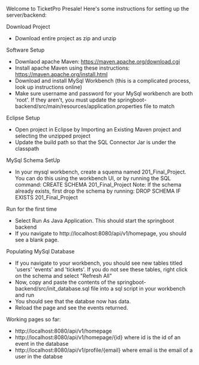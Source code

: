 Welcome to TicketPro Presale! Here's some instructions for setting up the server/backend: 

Download Project
- Download entire project as zip and unzip

Software Setup
- Downlaod apache Maven: https://maven.apache.org/download.cgi
- Install apache Maven using these instructions: https://maven.apache.org/install.html
- Download and install MySql Workbench (this is a complicated process, look up instructions online)
- Make sure username and password for your MySql workbench are both 'root'. If they aren't, you must update the springboot-backend/src/main/resources/application.properties file to match

Eclipse Setup
- Open project in Eclipse by Importing an Existing Maven project and selecting the unzipped project
- Update the build path so that the SQL Connector Jar is under the classpath

MySql Schema SetUp
- In your mysql workbench, create a squema named 201_Final_Project. You can do this using the workbench UI, or by running the SQL command: 
        CREATE SCHEMA 201_Final_Project
    Note: If the schema already exists, first drop the schema by running:
        DROP SCHEMA IF EXISTS 201_Final_Project
        
Run for the first time
- Select Run As Java Application. This should start the springboot backend
- If you navigate to http://localhost:8080/api/v1/homepage, you should see a blank page.

Populating MySql Database
- If you navigate to your workbench, you should see new tables titled 'users' 'events' and 'tickets'. If you do not see these tables, right click on the schema and select "Refresh All"
- Now, copy and paste the contents of the springboot-backend/src/init_database.sql file into a sql script in your workbench and run
- You should see that the databse now has data. 
- Reload the page and see the events returned.

Working pages so far: 
- http://localhost:8080/api/v1/homepage
- http://localhost:8080/api/v1/homepage/{id} where id is the id of an event in the database
- http://localhost:8080/api/v1/profile/{email} where email is the email of a user in the databse






